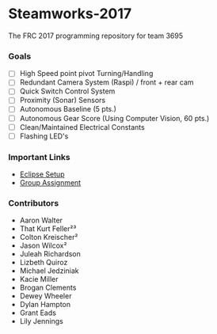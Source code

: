 # Steamworks-2017
The FRC 2017 programming repository for team 3695

### Goals
 - [ ] High Speed point pivot Turning/Handling
 - [ ] Redundant Camera System (Raspi) / front + rear cam
 - [ ] Quick Switch Control System
 - [ ] Proximity (Sonar) Sensors
 - [ ] Autonomous Baseline (5 pts.)
 - [ ] Autonomous Gear Score  (Using Computer Vision, 60 pts.)
 - [ ] Clean/Maintained Electrical Constants
 - [ ] Flashing LED's

### Important Links
 - [Eclipse Setup](https://wpilib.screenstepslive.com/s/4485/m/13809/l/599681-installing-eclipse-c-java)
 - [Group Assignment](https://github.com/RedInquisitive/Steamworks-2017/blob/master/GROUPS.md)

### Contributors
 * Aaron Walter
 * That Kurt Feller²³ 
 * Colton Kreischer²
 * Jason Wilcox²
 * Juleah Richardson
 * Lizbeth Quiroz
 * Michael Jedziniak
 * Kacie Miller
 * Brogan Clements
 * Dewey Wheeler
 * Dylan Hampton
 * Grant Eads
 * Lily Jennings
